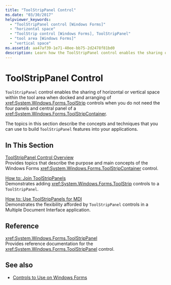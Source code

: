 ```yaml
---
title: "ToolStripPanel Control"
ms.date: "03/30/2017"
helpviewer_keywords: 
  - "ToolStripPanel control [Windows Forms]"
  - "horizontal space"
  - "ToolStrip control [Windows Forms], ToolStripPanel"
  - "tool area [Windows Forms]"
  - "vertical space"
ms.assetid: aa47af39-1e71-40ee-bb75-2d2478f81bd0
description: Learn how the ToolStripPanel control enables the sharing of horizontal or vertical space within the tool area.
---
```

# ToolStripPanel Control

`ToolStripPanel` control enables the sharing of horizontal or vertical space within the tool area when docked and arranging of <xref:System.Windows.Forms.ToolStrip> controls when you do not need the four panels and central panel of a <xref:System.Windows.Forms.ToolStripContainer>.  
  
 The topics in this section describe the concepts and techniques that you can use to build `ToolStripPanel` features into your applications.  
  
## In This Section  

 [ToolStripPanel Control Overview](toolstrippanel-control-overview.md)  
 Provides topics that describe the purpose and main concepts of the Windows Forms <xref:System.Windows.Forms.ToolStripContainer> control.  
  
 [How to: Join ToolStripPanels](how-to-join-toolstrippanels.md)  
 Demonstrates adding <xref:System.Windows.Forms.ToolStrip> controls to a `ToolStripPanel`.  
  
 [How to: Use ToolStripPanels for MDI](how-to-use-toolstrippanels-for-mdi.md)  
 Demonstrates the flexibility afforded by `ToolStripPanel` controls in a Multiple Document Interface application.  
  
## Reference  

 <xref:System.Windows.Forms.ToolStripPanel>  
 Provides reference documentation for the <xref:System.Windows.Forms.ToolStripPanel> control.  
  
## See also

- [Controls to Use on Windows Forms](controls-to-use-on-windows-forms.md)
